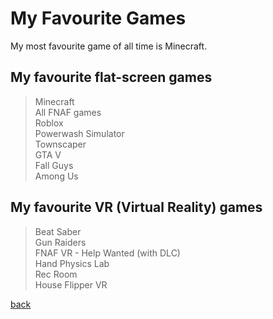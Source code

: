 # My Favourite Games

My most favourite game of all time is Minecraft.

## My favourite flat-screen games<br>
> Minecraft<br>
> All FNAF games<br>
> Roblox<br>
> Powerwash Simulator<br>
> Townscaper<br>
> GTA V<br>
> Fall Guys<br>
> Among Us<br>

## My favourite VR (Virtual Reality) games<br>
> Beat Saber<br>
> Gun Raiders<br>
> FNAF VR - Help Wanted (with DLC)<br>
> Hand Physics Lab<br>
> Rec Room<br>
> House Flipper VR<br>

[back](./)

